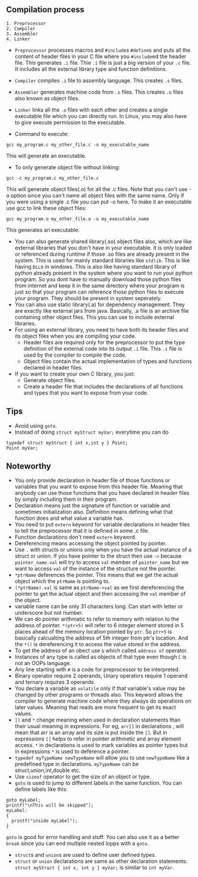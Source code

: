 ## Compilation process
```
1. Preprocessor
2. Compiler
3. Assembler
4. Linker
```

* `Preprocessor` processes macros and `#include`s `#define`s and puts all the content of header files in your C file where you `#include`ed the header file. This generates `.i` file. Thie `.i` file is just a big version of your `.c` file. It includes all the external library type and function definitions.
* `Compiler` compiles `.i` file to assembly language. This creates `.s` files.
* `Assembler` generates machine code from `.s` files. This creates `.o` files also known as object files.
* `Linker` links all the `.o` files with each other and creates a single executable file which you can directly run. In Linux, you may also have to give execute permission to the executable.

* Command to execute:
```
gcc my_program.c my_other_file.c -o my_executable_name
```
This will generate an executable.

* To only generate object file without linking:
```
gcc -c my_program.c my_other_file.c
```
This will generate object files(.o) for all the .c files. Note that you can't use -o option since you can't name all object files with the same name. Only if you were using a single .c file you can put -o here.
To make it an executable use gcc to link these object files:
```
gcc my_program.o my_other_file.o -o my_executable_name
```
This generates an executable.

* You can also generate shared library(.so) object files also, which are like external libraries that you don't have in your executable. It is only loaded or referenced during runtime if those .so files are already present in the system. This is used for mainly standard libraries like `stdlib`. This is like having `DLL`s in windows. This is also like having standard library of python already present in the system where you want to run your python program. So you dont have to manually download those python files from internet and keep it in the same directory where your program is just so that your program can reference those python files to execute your program. They should be present in system seperately.
* You can also use static library(.a) for dependency management. They are exactly like external jars from java. Basically, .a file is an archive file containing other object files. This you can use to include external libraries.
* For using an external library, you need to have both its header files and its object files when you are compiling your code.
   * Header files are required only for the preprocessor to put the type definition of the external code into its output `.i` file. This `.i` file is used by the compiler to compile the code.
   * Object files contain the actual implementation of types and functions declared in header files.
* If you want to create your own C library, you just:
   * Generate object files.
   * Create a header file that includes the declarations of all functions and types that you want to expose from your code.
  

## Tips
* Avoid using `goto`.
* Instead of doing `struct myStruct myVar;` everytime you can do
```
typedef struct myStruct { int x,int y } Point;
Point myVar;
```


## Noteworthy
* You only provide declaration in header file of those functions or variables that you want to expose from this header file.  Meaning that anybody can use those functions that you have declared in header files by simply including them in their program.
* Declaration means just the signature of function or variable and sometimes initialization also. Definition means defining what that function does and what value a variable has.
* You need to put `extern` keyword for variable declarations in header files to tell the preprocessor that it is defined in some .c file.
* Function declarations don't need `extern` keyword.
* Dereferencing means accessing the object pointed by pointer.
* Use `.` with structs or unions only when you have the actual instance of a struct or union. If you have pointer to the struct then use `->` because `pointer_name.val` will try to access `val` member of `pointer_name` but we want to access `val` of the instance of the structure not the pointer.
* `*ptrName` deferences the pointer. This means that we get the actual object which the `ptrName` is pointing to.
* `(*ptrName).val` is same as `ptrName->val` as we first dereferencing the pointer to get the actual object and then accessing the `val` member of the object.
* variable name can be only 31 characters long. Can start with letter or underscore but not number.
* We can do pointer arithmatic to refer to memory with relation to the address of pointer. `*(ptr+5)` will refer to 6 integer element stored in 5 places ahead of the memory location pointed by `ptr`. So `ptr+5` is basically calcualting the address of 5th integer from ptr's location. And the `*()` is dereferencing it to access the value stored in the address.
* To get the address of an obect use `&` which called `address of` operator.
* Instances of any type is called as objects of that type even though `C` is not an OOPs language.
* Any line starting with `#` is a code for preprocessor to be interpreted.
* Binary operator require 2 operands, Unary operators require 1 operand and ternary requires 3 operands.
* You declare a variable as `volatile` only if that variable's value may be changed by other programs or threads also. This keyword allows the compiler to generate machine code where they always do operations on later values. Meaning that reads are more frequent to get its exact values.
* `[]` and `*` change meaning when used in declaration statements than their usual meaning in expressions. For eg, `arr[]` in declarations , will mean that arr is an array and its size is put inside the `[]`. But in expressions `[]` helps to refer in pointer arithmetic and array element access. `*` in declarations is used to mark variables as pointer types but in expressions `*` is used to deference a pointer.
* `typedef myTypeName newTypeName` will allow you to use `newTypeName` like a predefined type in declarations. `myTypeName` can be struct,union,int,double etc.
* Use `sizeof` operator to get the size of an object or type.
* `goto` is used to jump to different labels in the same function. You can define labels like this:
```
goto myLabel;
printf("\nThis will be skipped");
myLabel:
{
  printf("inside myLabel");
}
```
`goto` is good for error handling and stuff. You can also use it as a better `break` since you can end multiple nested lopps with a `goto`.

* `struct`s and `union`s are used to define user defined types.
* `struct` or `union` declarations are same as other declaration statements:
`struct myStruct { int x, int y } myVar;` is similar to `int myVar`.
